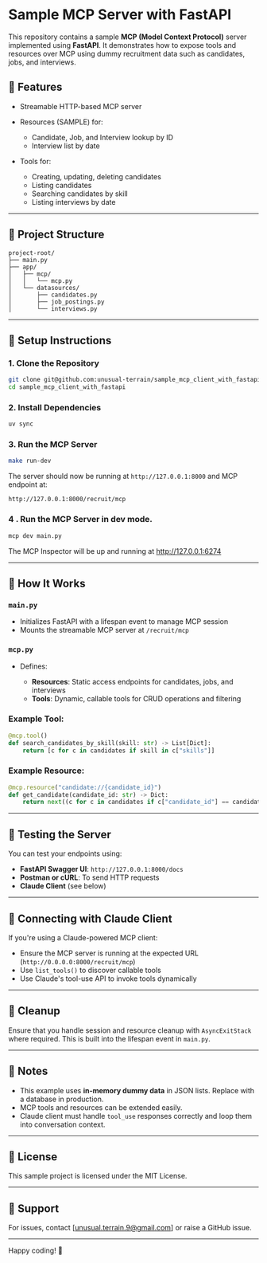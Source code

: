 # Sample MCP Server with FastAPI

This repository contains a sample **MCP (Model Context Protocol)** server implemented using **FastAPI**. It demonstrates how to expose tools and resources over MCP using dummy recruitment data such as candidates, jobs, and interviews.

## 🚀 Features

* Streamable HTTP-based MCP server
* Resources (SAMPLE) for:

  * Candidate, Job, and Interview lookup by ID
  * Interview list by date
* Tools for:

  * Creating, updating, deleting candidates
  * Listing candidates
  * Searching candidates by skill
  * Listing interviews by date

---

## 📁 Project Structure

```
project-root/
├── main.py
├── app/
│   ├── mcp/
│   │   └── mcp.py
│   └── datasources/
│       ├── candidates.py
│       ├── job_postings.py
│       └── interviews.py
```

---

## 🔧 Setup Instructions

### 1. Clone the Repository

```bash
git clone git@github.com:unusual-terrain/sample_mcp_client_with_fastapi.git
cd sample_mcp_client_with_fastapi
```


### 2. Install Dependencies

```bash
uv sync
```


### 3. Run the MCP Server

```bash
make run-dev
```

The server should now be running at `http://127.0.0.1:8000` and MCP endpoint at:

```
http://127.0.0.1:8000/recruit/mcp
```

### 4 . Run the MCP Server in dev mode.

```bash
mcp dev main.py
```

The MCP Inspector will be up and running at http://127.0.0.1:6274

---

## 🧠 How It Works

### `main.py`

* Initializes FastAPI with a lifespan event to manage MCP session
* Mounts the streamable MCP server at `/recruit/mcp`

### `mcp.py`

* Defines:

  * **Resources**: Static access endpoints for candidates, jobs, and interviews
  * **Tools**: Dynamic, callable tools for CRUD operations and filtering

### Example Tool:

```python
@mcp.tool()
def search_candidates_by_skill(skill: str) -> List[Dict]:
    return [c for c in candidates if skill in c["skills"]]
```

### Example Resource:

```python
@mcp.resource("candidate://{candidate_id}")
def get_candidate(candidate_id: str) -> Dict:
    return next((c for c in candidates if c["candidate_id"] == candidate_id), None)
```

---

## 🧪 Testing the Server

You can test your endpoints using:

* **FastAPI Swagger UI**: `http://127.0.0.1:8000/docs`
* **Postman or cURL**: To send HTTP requests
* **Claude Client** (see below)

---

## 🤖 Connecting with Claude Client

If you're using a Claude-powered MCP client:

* Ensure the MCP server is running at the expected URL (`http://0.0.0.0:8000/recruit/mcp`)
* Use `list_tools()` to discover callable tools
* Use Claude's tool-use API to invoke tools dynamically

---

## 🧹 Cleanup

Ensure that you handle session and resource cleanup with `AsyncExitStack` where required. This is built into the lifespan event in `main.py`.

---

## 📌 Notes

* This example uses **in-memory dummy data** in JSON lists. Replace with a database in production.
* MCP tools and resources can be extended easily.
* Claude client must handle `tool_use` responses correctly and loop them into conversation context.

---

## 📄 License

This sample project is licensed under the MIT License.

---

## 🙋 Support

For issues, contact \[[unusual.terrain.9@gmail.com](mailto:unusual.terrain.9@gmail.com)] or raise a GitHub issue.

---

Happy coding! 🎉
